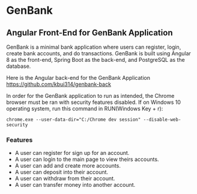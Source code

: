 # GenBank
## Angular Front-End for GenBank Application
GenBank is a minimal bank application where users can register, login, create bank accounts, and do transactions.
GenBank is built using Angular 8 as the front-end, Spring Boot as the back-end, and PostgreSQL
as the database. 

Here is the Angular back-end for the GenBank Application https://github.com/kbui314/genbank-back

In order for the GenBank application to run as intended, the Chrome browser must be ran with security features disabled.
If on Windows 10 operating system, run this command in RUN(Windows Key + r):
```
chrome.exe --user-data-dir="C:/Chrome dev session" --disable-web-security
```

### Features
* A user can register for sign up for an account.
* A user can login to the main page to view theirs accounts.
* A user can add and create more accounts.
* A user can deposit into their account.
* A user can withdraw from their account.
* A user can transfer money into another account.
